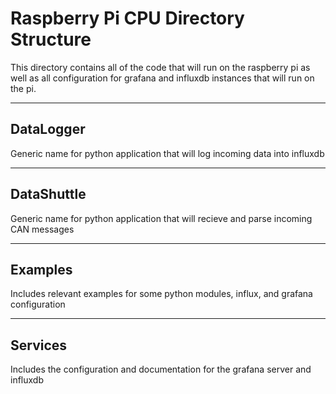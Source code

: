 # Raspberry Pi CPU Directory Structure

This directory contains all of the code that will run on the raspberry pi as well as all configuration for grafana and influxdb instances that will run on the pi.

*** 

## DataLogger
Generic name for python application that will log incoming data into influxdb

***
## DataShuttle

Generic name for python application that will recieve and parse incoming CAN messages

***
## Examples

Includes relevant examples for some python modules, influx, and grafana configuration

***
## Services

Includes the configuration and documentation for the grafana server and influxdb
